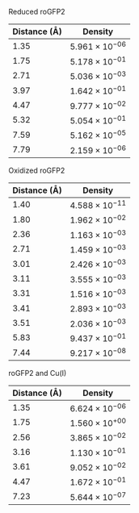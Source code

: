 Reduced roGFP2

| Distance (Å) | Density |
|-----------|-----------|
| 1.35 | $5.961 \times 10^{-06}$ |
| 1.75 | $5.178 \times 10^{-01}$ |
| 2.71 | $5.036 \times 10^{-03}$ |
| 3.97 | $1.642 \times 10^{-01}$ |
| 4.47 | $9.777 \times 10^{-02}$ |
| 5.32 | $5.054 \times 10^{-01}$ |
| 7.59 | $5.162 \times 10^{-05}$ |
| 7.79 | $2.159 \times 10^{-06}$ |

Oxidized roGFP2

| Distance (Å) | Density |
|-----------|-----------|
| 1.40 | $4.588 \times 10^{-11}$ |
| 1.80 | $1.962 \times 10^{-02}$ |
| 2.36 | $1.163 \times 10^{-03}$ |
| 2.71 | $1.459 \times 10^{-03}$ |
| 3.01 | $2.426 \times 10^{-03}$ |
| 3.11 | $3.555 \times 10^{-03}$ |
| 3.31 | $1.516 \times 10^{-03}$ |
| 3.41 | $2.893 \times 10^{-03}$ |
| 3.51 | $2.036 \times 10^{-03}$ |
| 5.83 | $9.437 \times 10^{-01}$ |
| 7.44 | $9.217 \times 10^{-08}$ |

roGFP2 and Cu(I)

| Distance (Å) | Density |
|-----------|-----------|
| 1.35 | $6.624 \times 10^{-06}$ |
| 1.75 | $1.560 \times 10^{+00}$ |
| 2.56 | $3.865 \times 10^{-02}$ |
| 3.16 | $1.130 \times 10^{-01}$ |
| 3.61 | $9.052 \times 10^{-02}$ |
| 4.47 | $1.672 \times 10^{-01}$ |
| 7.23 | $5.644 \times 10^{-07}$ |
